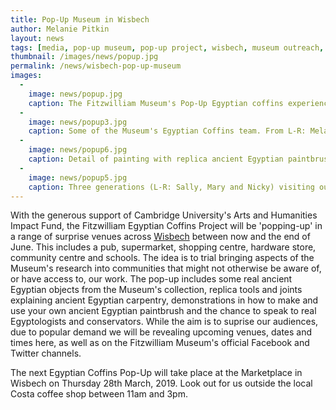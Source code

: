 ```yaml
---
title: Pop-Up Museum in Wisbech
author: Melanie Pitkin
layout: news
tags: [media, pop-up museum, pop-up project, wisbech, museum outreach, coffins, ancient egypt]
thumbnail: /images/news/popup.jpg
permalink: /news/wisbech-pop-up-museum
images:
  -
    image: news/popup.jpg
    caption: The Fitzwilliam Museum's Pop-Up Egyptian coffins experience in Wetherspoons, Wisbech.
  -
    image: news/popup3.jpg
    caption: Some of the Museum's Egyptian Coffins team. From L-R: Melanie Pitkin, Charlotte Thompson and Helen Strudwick.
  - 
    image: news/popup6.jpg
    caption: Detail of painting with replica ancient Egyptian paintbrushes.
  -
    image: news/popup5.jpg
    caption: Three generations (L-R: Sally, Mary and Nicky) visiting our Pop-Up exhibition at The Wheatsheaf Inn.
---
```


With the generous support of Cambridge University's Arts and Humanities Impact Fund, the Fitzwilliam Egyptian Coffins Project will be 'popping-up' in a range of surprise venues across [Wisbech](https://www.visitcambridge.org/beyond-cambridge/wisbech) between now and the end of June. This includes a pub, supermarket, shopping centre, hardware store, community centre and schools. The idea is to trial bringing aspects of the Museum's research into communities that might not otherwise be aware of, or have access to, our work. The pop-up includes some real ancient Egyptian objects from the Museum's collection, replica tools and joints explaining ancient Egyptian carpentry, demonstrations in how to make and use your own ancient Egyptian paintbrush and the chance to speak to real Egyptologists and conservators. While the aim is to suprise our audiences, due to popular demand we will be revealing upcoming venues, dates and times here, as well as on the Fitzwilliam Museum's official Facebook and Twitter channels. 

The next Egyptian Coffins Pop-Up will take place at the Marketplace in Wisbech on Thursday 28th March, 2019. Look out for us outside the local Costa coffee shop between 11am and 3pm. 
